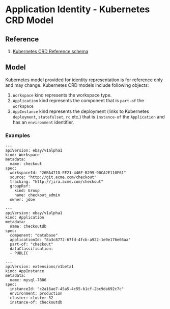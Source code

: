 # Application Identity - Kubernetes CRD Model

## Reference

1. [Kubernetes CRD Reference schema](../resources/tfschema.yaml)

## Model

Kubernetes model provided for identity representation is for reference only and may change.
Kubernetes CRD models include following objects:

1. `Workspace` kind represents the workspace type. 
2. `Application` kind represents the component that is `part-of` the `workspace`
3. `AppInstance` kind represents the deployment (links to Kubernetes `deployment`, `statefulset`, `rc` etc.) that is `instance-of` the `Application` and has an `environment` identifier.

### Examples

```
---
apiVersion: ebay/v1alpha1
kind: Workspace
metadata:
  name: checkout  
spec:
  workspaceId: "26BA471D-EF21-446F-B299-90CA2E110F61"
  source: "http://git.acme.com/checkout"
  tracking: "http://jira.acme.com/checkout"
  groupRef:
    kind: Group
    name: checkout_admin
  owner: jdoe

---
apiVersion: ebay/v1alpha1
kind: Application
metadata:
  name: checkoutdb
spec:
  component: "database"
  applicationId: "8a3c8772-67fd-4fcb-a922-1e0e176e66aa"
  part-of: "checkout"
  dataClassification:
  - PUBLIC

---
apiVersion: extensions/v1beta1
kind: AppInstance
metadata:
  name: mysql-7886
spec:
  instanceId: "c2a16ae7-45a5-4c55-b1cf-2bc9da692c7c"
  environment: production
  cluster: cluster-32
  instance-of: checkoutdb

```